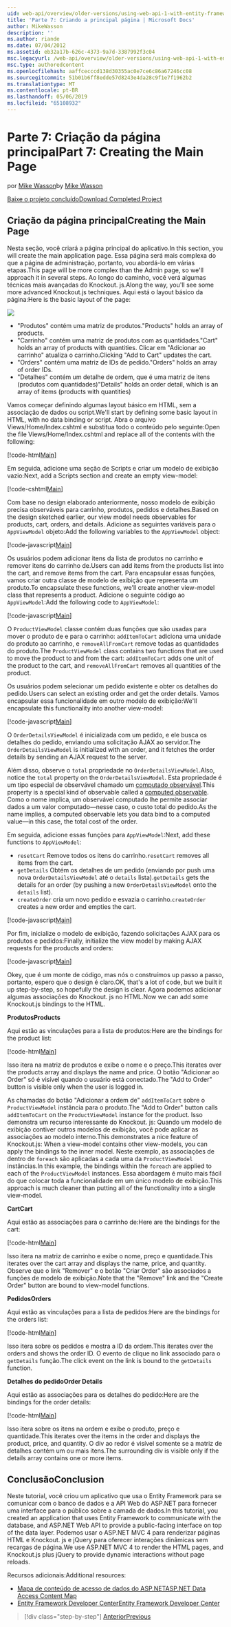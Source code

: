 ```yaml
---
uid: web-api/overview/older-versions/using-web-api-1-with-entity-framework-5/using-web-api-with-entity-framework-part-7
title: 'Parte 7: Criando a principal página | Microsoft Docs'
author: MikeWasson
description: ''
ms.author: riande
ms.date: 07/04/2012
ms.assetid: eb32a17b-626c-4373-9a7d-3387992f3c04
msc.legacyurl: /web-api/overview/older-versions/using-web-api-1-with-entity-framework-5/using-web-api-with-entity-framework-part-7
msc.type: authoredcontent
ms.openlocfilehash: aaffcecccd138d30355ac0e7ce6c86a67246cc08
ms.sourcegitcommit: 51b01b6ff8edde57d8243e4da28c9f1e7f1962b2
ms.translationtype: MT
ms.contentlocale: pt-BR
ms.lasthandoff: 05/06/2019
ms.locfileid: "65108932"
---
```

# <a name="part-7-creating-the-main-page"></a><span data-ttu-id="f3289-102">Parte 7: Criação da página principal</span><span class="sxs-lookup"><span data-stu-id="f3289-102">Part 7: Creating the Main Page</span></span>

<span data-ttu-id="f3289-103">por [Mike Wasson](https://github.com/MikeWasson)</span><span class="sxs-lookup"><span data-stu-id="f3289-103">by [Mike Wasson](https://github.com/MikeWasson)</span></span>

[<span data-ttu-id="f3289-104">Baixe o projeto concluído</span><span class="sxs-lookup"><span data-stu-id="f3289-104">Download Completed Project</span></span>](http://code.msdn.microsoft.com/ASP-NET-Web-API-with-afa30545)

## <a name="creating-the-main-page"></a><span data-ttu-id="f3289-105">Criação da página principal</span><span class="sxs-lookup"><span data-stu-id="f3289-105">Creating the Main Page</span></span>

<span data-ttu-id="f3289-106">Nesta seção, você criará a página principal do aplicativo.</span><span class="sxs-lookup"><span data-stu-id="f3289-106">In this section, you will create the main application page.</span></span> <span data-ttu-id="f3289-107">Essa página será mais complexa do que a página de administração, portanto, vou abordá-lo em várias etapas.</span><span class="sxs-lookup"><span data-stu-id="f3289-107">This page will be more complex than the Admin page, so we'll approach it in several steps.</span></span> <span data-ttu-id="f3289-108">Ao longo do caminho, você verá algumas técnicas mais avançadas do Knockout. js.</span><span class="sxs-lookup"><span data-stu-id="f3289-108">Along the way, you'll see some more advanced Knockout.js techniques.</span></span> <span data-ttu-id="f3289-109">Aqui está o layout básico da página:</span><span class="sxs-lookup"><span data-stu-id="f3289-109">Here is the basic layout of the page:</span></span>

![](using-web-api-with-entity-framework-part-7/_static/image1.png)

- <span data-ttu-id="f3289-110">"Produtos" contém uma matriz de produtos.</span><span class="sxs-lookup"><span data-stu-id="f3289-110">"Products" holds an array of products.</span></span>
- <span data-ttu-id="f3289-111">"Carrinho" contém uma matriz de produtos com as quantidades.</span><span class="sxs-lookup"><span data-stu-id="f3289-111">"Cart" holds an array of products with quantities.</span></span> <span data-ttu-id="f3289-112">Clicar em "Adicionar ao carrinho" atualiza o carrinho.</span><span class="sxs-lookup"><span data-stu-id="f3289-112">Clicking "Add to Cart" updates the cart.</span></span>
- <span data-ttu-id="f3289-113">"Orders" contém uma matriz de IDs de pedido.</span><span class="sxs-lookup"><span data-stu-id="f3289-113">"Orders" holds an array of order IDs.</span></span>
- <span data-ttu-id="f3289-114">"Detalhes" contém um detalhe de ordem, que é uma matriz de itens (produtos com quantidades)</span><span class="sxs-lookup"><span data-stu-id="f3289-114">"Details" holds an order detail, which is an array of items (products with quantities)</span></span>

<span data-ttu-id="f3289-115">Vamos começar definindo algumas layout básico em HTML, sem a associação de dados ou script.</span><span class="sxs-lookup"><span data-stu-id="f3289-115">We'll start by defining some basic layout in HTML, with no data binding or script.</span></span> <span data-ttu-id="f3289-116">Abra o arquivo Views/Home/Index.cshtml e substitua todo o conteúdo pelo seguinte:</span><span class="sxs-lookup"><span data-stu-id="f3289-116">Open the file Views/Home/Index.cshtml and replace all of the contents with the following:</span></span>

[!code-html[Main](using-web-api-with-entity-framework-part-7/samples/sample1.html)]

<span data-ttu-id="f3289-117">Em seguida, adicione uma seção de Scripts e criar um modelo de exibição vazio:</span><span class="sxs-lookup"><span data-stu-id="f3289-117">Next, add a Scripts section and create an empty view-model:</span></span>

[!code-cshtml[Main](using-web-api-with-entity-framework-part-7/samples/sample2.cshtml)]

<span data-ttu-id="f3289-118">Com base no design elaborado anteriormente, nosso modelo de exibição precisa observáveis para carrinho, produtos, pedidos e detalhes.</span><span class="sxs-lookup"><span data-stu-id="f3289-118">Based on the design sketched earlier, our view model needs observables for products, cart, orders, and details.</span></span> <span data-ttu-id="f3289-119">Adicione as seguintes variáveis para o `AppViewModel` objeto:</span><span class="sxs-lookup"><span data-stu-id="f3289-119">Add the following variables to the `AppViewModel` object:</span></span>

[!code-javascript[Main](using-web-api-with-entity-framework-part-7/samples/sample3.js)]

<span data-ttu-id="f3289-120">Os usuários podem adicionar itens da lista de produtos no carrinho e remover itens do carrinho de.</span><span class="sxs-lookup"><span data-stu-id="f3289-120">Users can add items from the products list into the cart, and remove items from the cart.</span></span> <span data-ttu-id="f3289-121">Para encapsular essas funções, vamos criar outra classe de modelo de exibição que representa um produto.</span><span class="sxs-lookup"><span data-stu-id="f3289-121">To encapsulate these functions, we'll create another view-model class that represents a product.</span></span> <span data-ttu-id="f3289-122">Adicione o seguinte código ao `AppViewModel`:</span><span class="sxs-lookup"><span data-stu-id="f3289-122">Add the following code to `AppViewModel`:</span></span>

[!code-javascript[Main](using-web-api-with-entity-framework-part-7/samples/sample4.js?highlight=4)]

<span data-ttu-id="f3289-123">O `ProductViewModel` classe contém duas funções que são usadas para mover o produto de e para o carrinho: `addItemToCart` adiciona uma unidade do produto ao carrinho, e `removeAllFromCart` remove todas as quantidades do produto.</span><span class="sxs-lookup"><span data-stu-id="f3289-123">The `ProductViewModel` class contains two functions that are used to move the product to and from the cart: `addItemToCart` adds one unit of the product to the cart, and `removeAllFromCart` removes all quantities of the product.</span></span>

<span data-ttu-id="f3289-124">Os usuários podem selecionar um pedido existente e obter os detalhes do pedido.</span><span class="sxs-lookup"><span data-stu-id="f3289-124">Users can select an existing order and get the order details.</span></span> <span data-ttu-id="f3289-125">Vamos encapsular essa funcionalidade em outro modelo de exibição:</span><span class="sxs-lookup"><span data-stu-id="f3289-125">We'll encapsulate this functionality into another view-model:</span></span>

[!code-javascript[Main](using-web-api-with-entity-framework-part-7/samples/sample5.js?highlight=4)]

<span data-ttu-id="f3289-126">O `OrderDetailsViewModel` é inicializada com um pedido, e ele busca os detalhes do pedido, enviando uma solicitação AJAX ao servidor.</span><span class="sxs-lookup"><span data-stu-id="f3289-126">The `OrderDetailsViewModel` is initialized with an order, and it fetches the order details by sending an AJAX request to the server.</span></span>

<span data-ttu-id="f3289-127">Além disso, observe o `total` propriedade no `OrderDetailsViewModel`.</span><span class="sxs-lookup"><span data-stu-id="f3289-127">Also, notice the `total` property on the `OrderDetailsViewModel`.</span></span> <span data-ttu-id="f3289-128">Esta propriedade é um tipo especial de observável chamado um [computado observável](http://knockoutjs.com/documentation/computedObservables.html).</span><span class="sxs-lookup"><span data-stu-id="f3289-128">This property is a special kind of observable called a [computed observable](http://knockoutjs.com/documentation/computedObservables.html).</span></span> <span data-ttu-id="f3289-129">Como o nome implica, um observável computado lhe permite associar dados a um valor computado&#8212;nesse caso, o custo total do pedido.</span><span class="sxs-lookup"><span data-stu-id="f3289-129">As the name implies, a computed observable lets you data bind to a computed value&#8212;in this case, the total cost of the order.</span></span>

<span data-ttu-id="f3289-130">Em seguida, adicione essas funções para `AppViewModel`:</span><span class="sxs-lookup"><span data-stu-id="f3289-130">Next, add these functions to `AppViewModel`:</span></span>

- <span data-ttu-id="f3289-131">`resetCart` Remove todos os itens do carrinho.</span><span class="sxs-lookup"><span data-stu-id="f3289-131">`resetCart` removes all items from the cart.</span></span>
- <span data-ttu-id="f3289-132">`getDetails` Obtém os detalhes de um pedido (enviando por push uma nova `OrderDetailsViewModel` até o `details` lista).</span><span class="sxs-lookup"><span data-stu-id="f3289-132">`getDetails` gets the details for an order (by pushing a new `OrderDetailsViewModel` onto the `details` list).</span></span>
- <span data-ttu-id="f3289-133">`createOrder` cria um novo pedido e esvazia o carrinho.</span><span class="sxs-lookup"><span data-stu-id="f3289-133">`createOrder` creates a new order and empties the cart.</span></span>

[!code-javascript[Main](using-web-api-with-entity-framework-part-7/samples/sample6.js?highlight=4)]

<span data-ttu-id="f3289-134">Por fim, inicialize o modelo de exibição, fazendo solicitações AJAX para os produtos e pedidos:</span><span class="sxs-lookup"><span data-stu-id="f3289-134">Finally, initialize the view model by making AJAX requests for the products and orders:</span></span>

[!code-javascript[Main](using-web-api-with-entity-framework-part-7/samples/sample7.js)]

<span data-ttu-id="f3289-135">Okey, que é um monte de código, mas nós o construímos up passo a passo, portanto, espero que o design é claro.</span><span class="sxs-lookup"><span data-stu-id="f3289-135">OK, that's a lot of code, but we built it up step-by-step, so hopefully the design is clear.</span></span> <span data-ttu-id="f3289-136">Agora podemos adicionar algumas associações do Knockout. js no HTML.</span><span class="sxs-lookup"><span data-stu-id="f3289-136">Now we can add some Knockout.js bindings to the HTML.</span></span>

<span data-ttu-id="f3289-137">**Produtos**</span><span class="sxs-lookup"><span data-stu-id="f3289-137">**Products**</span></span>

<span data-ttu-id="f3289-138">Aqui estão as vinculações para a lista de produtos:</span><span class="sxs-lookup"><span data-stu-id="f3289-138">Here are the bindings for the product list:</span></span>

[!code-html[Main](using-web-api-with-entity-framework-part-7/samples/sample8.html)]

<span data-ttu-id="f3289-139">Isso itera na matriz de produtos e exibe o nome e o preço.</span><span class="sxs-lookup"><span data-stu-id="f3289-139">This iterates over the products array and displays the name and price.</span></span> <span data-ttu-id="f3289-140">O botão "Adicionar ao Order" só é visível quando o usuário está conectado.</span><span class="sxs-lookup"><span data-stu-id="f3289-140">The "Add to Order" button is visible only when the user is logged in.</span></span>

<span data-ttu-id="f3289-141">As chamadas do botão "Adicionar a ordem de" `addItemToCart` sobre o `ProductViewModel` instância para o produto.</span><span class="sxs-lookup"><span data-stu-id="f3289-141">The "Add to Order" button calls `addItemToCart` on the `ProductViewModel` instance for the product.</span></span> <span data-ttu-id="f3289-142">Isso demonstra um recurso interessante do Knockout. js: Quando um modelo de exibição contiver outros modelos de exibição, você pode aplicar as associações ao modelo interno.</span><span class="sxs-lookup"><span data-stu-id="f3289-142">This demonstrates a nice feature of Knockout.js: When a view-model contains other view-models, you can apply the bindings to the inner model.</span></span> <span data-ttu-id="f3289-143">Neste exemplo, as associações de dentro de `foreach` são aplicadas a cada uma da `ProductViewModel` instâncias.</span><span class="sxs-lookup"><span data-stu-id="f3289-143">In this example, the bindings within the `foreach` are applied to each of the `ProductViewModel` instances.</span></span> <span data-ttu-id="f3289-144">Essa abordagem é muito mais fácil do que colocar toda a funcionalidade em um único modelo de exibição.</span><span class="sxs-lookup"><span data-stu-id="f3289-144">This approach is much cleaner than putting all of the functionality into a single view-model.</span></span>

<span data-ttu-id="f3289-145">**Cart**</span><span class="sxs-lookup"><span data-stu-id="f3289-145">**Cart**</span></span>

<span data-ttu-id="f3289-146">Aqui estão as associações para o carrinho de:</span><span class="sxs-lookup"><span data-stu-id="f3289-146">Here are the bindings for the cart:</span></span>

[!code-html[Main](using-web-api-with-entity-framework-part-7/samples/sample9.html)]

<span data-ttu-id="f3289-147">Isso itera na matriz de carrinho e exibe o nome, preço e quantidade.</span><span class="sxs-lookup"><span data-stu-id="f3289-147">This iterates over the cart array and displays the name, price, and quantity.</span></span> <span data-ttu-id="f3289-148">Observe que o link "Remover" e o botão "Criar Order" são associados a funções de modelo de exibição.</span><span class="sxs-lookup"><span data-stu-id="f3289-148">Note that the "Remove" link and the "Create Order" button are bound to view-model functions.</span></span>

<span data-ttu-id="f3289-149">**Pedidos**</span><span class="sxs-lookup"><span data-stu-id="f3289-149">**Orders**</span></span>

<span data-ttu-id="f3289-150">Aqui estão as vinculações para a lista de pedidos:</span><span class="sxs-lookup"><span data-stu-id="f3289-150">Here are the bindings for the orders list:</span></span>

[!code-html[Main](using-web-api-with-entity-framework-part-7/samples/sample10.html)]

<span data-ttu-id="f3289-151">Isso itera sobre os pedidos e mostra a ID da ordem.</span><span class="sxs-lookup"><span data-stu-id="f3289-151">This iterates over the orders and shows the order ID.</span></span> <span data-ttu-id="f3289-152">O evento de clique no link associado para o `getDetails` função.</span><span class="sxs-lookup"><span data-stu-id="f3289-152">The click event on the link is bound to the `getDetails` function.</span></span>

<span data-ttu-id="f3289-153">**Detalhes do pedido**</span><span class="sxs-lookup"><span data-stu-id="f3289-153">**Order Details**</span></span>

<span data-ttu-id="f3289-154">Aqui estão as associações para os detalhes do pedido:</span><span class="sxs-lookup"><span data-stu-id="f3289-154">Here are the bindings for the order details:</span></span>

[!code-html[Main](using-web-api-with-entity-framework-part-7/samples/sample11.html)]

<span data-ttu-id="f3289-155">Isso itera sobre os itens na ordem e exibe o produto, preço e quantidade.</span><span class="sxs-lookup"><span data-stu-id="f3289-155">This iterates over the items in the order and displays the product, price, and quantity.</span></span> <span data-ttu-id="f3289-156">O div ao redor é visível somente se a matriz de detalhes contém um ou mais itens.</span><span class="sxs-lookup"><span data-stu-id="f3289-156">The surrounding div is visible only if the details array contains one or more items.</span></span>

## <a name="conclusion"></a><span data-ttu-id="f3289-157">Conclusão</span><span class="sxs-lookup"><span data-stu-id="f3289-157">Conclusion</span></span>

<span data-ttu-id="f3289-158">Neste tutorial, você criou um aplicativo que usa o Entity Framework para se comunicar com o banco de dados e a API Web do ASP.NET para fornecer uma interface para o público sobre a camada de dados.</span><span class="sxs-lookup"><span data-stu-id="f3289-158">In this tutorial, you created an application that uses Entity Framework to communicate with the database, and ASP.NET Web API to provide a public-facing interface on top of the data layer.</span></span> <span data-ttu-id="f3289-159">Podemos usar o ASP.NET MVC 4 para renderizar páginas HTML e Knockout. js e jQuery para oferecer interações dinâmicas sem recargas de página.</span><span class="sxs-lookup"><span data-stu-id="f3289-159">We use ASP.NET MVC 4 to render the HTML pages, and Knockout.js plus jQuery to provide dynamic interactions without page reloads.</span></span>

<span data-ttu-id="f3289-160">Recursos adicionais:</span><span class="sxs-lookup"><span data-stu-id="f3289-160">Additional resources:</span></span>

- [<span data-ttu-id="f3289-161">Mapa de conteúdo de acesso de dados do ASP.NET</span><span class="sxs-lookup"><span data-stu-id="f3289-161">ASP.NET Data Access Content Map</span></span>](https://msdn.microsoft.com/library/6759sth4.aspx)
- [<span data-ttu-id="f3289-162">Entity Framework Developer Center</span><span class="sxs-lookup"><span data-stu-id="f3289-162">Entity Framework Developer Center</span></span>](https://msdn.microsoft.com/data/ef)

> [!div class="step-by-step"]
> [<span data-ttu-id="f3289-163">Anterior</span><span class="sxs-lookup"><span data-stu-id="f3289-163">Previous</span></span>](using-web-api-with-entity-framework-part-6.md)
